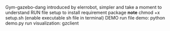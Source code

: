 Gym-gazebo-dang
introduced by elerrobot, simpler and take a moment to understand
RUN file setup to install requirement package
**note** chmod +x setup.sh (enable executable sh file in terminal)
DEMO
run file demo: python demo.py
run visualization: gzclient

